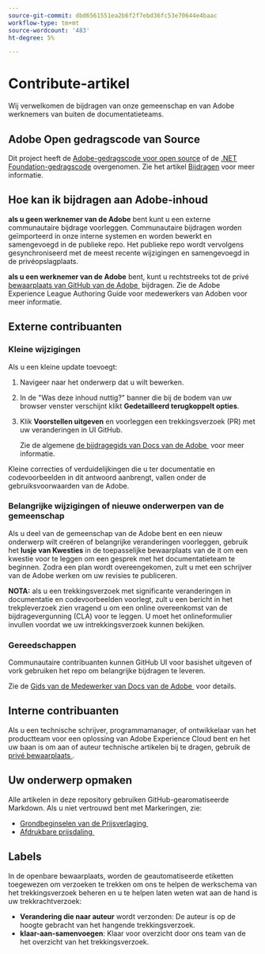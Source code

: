 ```yaml
---
source-git-commit: dbd6561551ea2b6f2f7ebd36fc53e70644e4baac
workflow-type: tm+mt
source-wordcount: '483'
ht-degree: 5%

---
```

# Contribute-artikel

Wij verwelkomen de bijdragen van onze gemeenschap en van Adobe werknemers van buiten de documentatieteams.

## Adobe Open gedragscode van Source

Dit project heeft de [Adobe-gedragscode voor open source](code-of-conduct.md) of de [.NET Foundation-gedragscode](https://dotnetfoundation.org/code-of-conduct) overgenomen. Zie het artikel [Bijdragen](contributing.md) voor meer informatie.

## Hoe kan ik bijdragen aan Adobe-inhoud

**als u geen werknemer van de Adobe** bent kunt u een externe communautaire bijdrage voorleggen. Communautaire bijdragen worden geïmporteerd in onze interne systemen en worden bewerkt en samengevoegd in de publieke repo. Het publieke repo wordt vervolgens gesynchroniseerd met de meest recente wijzigingen en samengevoegd in de privéopslagplaats.

**als u een werknemer van de Adobe** bent, kunt u rechtstreeks tot de privé [&#x200B; bewaarplaats van GitHub van de Adobe &#x200B;](https://git.corp.adobe.com/AdobeDocs/) bijdragen. Zie de Adobe Experience League Authoring Guide voor medewerkers van Adoben voor meer informatie.

## Externe contribuanten

### Kleine wijzigingen

Als u een kleine update toevoegt:

1. Navigeer naar het onderwerp dat u wilt bewerken.
1. In de &quot;Was deze inhoud nuttig?&quot; banner die bij de bodem van uw browser venster verschijnt klikt **Gedetailleerd terugkoppelt opties**.
1. Klik **Voorstellen uitgeven** en voorleggen een trekkingsverzoek (PR) met uw veranderingen in UI GitHub.

   Zie de algemene [&#x200B; de bijdragegids van Docs van de Adobe &#x200B;](https://experienceleague.adobe.com/docs/contributor/contributor-guide/introduction.html?lang=nl) voor meer informatie.

Kleine correcties of verduidelijkingen die u ter documentatie en codevoorbeelden in dit antwoord aanbrengt, vallen onder de gebruiksvoorwaarden van de Adobe.

### Belangrijke wijzigingen of nieuwe onderwerpen van de gemeenschap

Als u deel van de gemeenschap van de Adobe bent en een nieuw onderwerp wilt creëren of belangrijke veranderingen voorleggen, gebruik het **lusje van Kwesties** in de toepasselijke bewaarplaats van de it om een kwestie voor te leggen om een gesprek met het documentatieteam te beginnen. Zodra een plan wordt overeengekomen, zult u met een schrijver van de Adobe werken om uw revisies te publiceren.

**NOTA:** als u een trekkingsverzoek met significante veranderingen in documentatie en codevoorbeelden voorlegt, zult u een bericht in het trekpleverzoek zien vragend u om een online overeenkomst van de bijdragevergunning (CLA) voor te leggen. U moet het onlineformulier invullen voordat we uw intrekkingsverzoek kunnen bekijken.

### Gereedschappen

Communautaire contribuanten kunnen GitHub UI voor basishet uitgeven of vork gebruiken het repo om belangrijke bijdragen te leveren.

Zie de [&#x200B; Gids van de Medewerker van Docs van de Adobe &#x200B;](https://experienceleague.adobe.com/docs/contributor/contributor-guide/introduction.html?lang=nl) voor details.

## Interne contribuanten

Als u een technische schrijver, programmamanager, of ontwikkelaar van het productteam voor een oplossing van Adobe Experience Cloud bent en het uw baan is om aan of auteur technische artikelen bij te dragen, gebruik de [&#x200B; privé bewaarplaats &#x200B;](https://git.corp.adobe.com/AdobeDocs).

## Uw onderwerp opmaken

Alle artikelen in deze repository gebruiken GitHub-gearomatiseerde Markdown. Als u niet vertrouwd bent met Markeringen, zie:

* [&#x200B; Grondbeginselen van de Prijsverlaging &#x200B;](https://help.github.com/articles/getting-started-with-writing-and-formatting-on-github/)
* [&#x200B; Afdrukbare prijsdaling &#x200B;](https://guides.github.com/pdfs/markdown-cheatsheet-online.pdf)

## Labels

In de openbare bewaarplaats, worden de geautomatiseerde etiketten toegewezen om verzoeken te trekken om ons te helpen de werkschema van het trekkingsverzoek beheren en u te helpen laten weten wat aan de hand is uw trekkrachtverzoek:

* **Verandering die naar auteur** wordt verzonden: De auteur is op de hoogte gebracht van het hangende trekkingsverzoek.
* **klaar-aan-samenvoegen**: Klaar voor overzicht door ons team van de het overzicht van het trekkingsverzoek.
